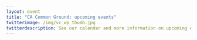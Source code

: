 ```yaml
---
layout: event
title: "CA Common Ground: upcoming events"
twitterimage: /img/vc_wp_thumb.jpg
twitterdescription: See our calendar and more information on upcoming events.
---
```

